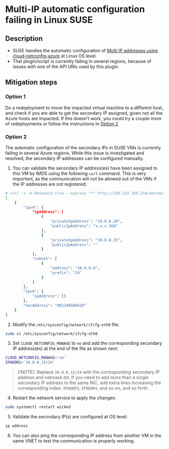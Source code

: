 # Multi-IP automatic configuration failing in Linux SUSE

## Description

* SUSE handles the automatic configuration of [Multi IP addresses using cloud-netconfig-azure](https://learn.microsoft.com/en-us/azure/virtual-network/ip-services/virtual-network-multiple-ip-addresses-portal#suse-linux-enterprise-and-opensuse) at Linux OS level.
* That plugin/script is currently failing in several regions, because of issues with one of the API URIs used by this plugin. 

## Mitigation steps

### Option 1

Do a redeployment to move the impacted virtual machine to a different host, and check if you are able to get the secondary IP assigned, given not all the Azure hosts are impacted. If this doesn't work, you could try a couple more of redeployments or follow the instructions in [Option 2](#option2)

### <a id="option2"></a>Option 2

The automatic configuration of the secondary IPs in SUSE VMs is currently failing in several Azure regions. While this issue is investigated and resolved, the secondary IP addresses can be configured manually.

1. You can validate the secondary IP address(es) have been assigned to this VM by IMDS using the following `curl` command. This is very important, as the communication will not be allowed out of the VMs if the IP addresses are not registered:

```bash
# curl -s -H Metadata:true --noproxy "*" http://169.254.169.254/metadata/instance/network/interface/?api-version=2021-02-01 | python3 -m json.tool
[
    {
        "ipv4": {
            "ipAddress": [
                {
                    "privateIpAddress": "10.0.0.10",
                    "publicIpAddress": "x.x.x.168"
                },
                {
                    "privateIpAddress": "10.0.0.15",
                    "publicIpAddress": ""
                }
            ],
            "subnet": [
                {
                    "address": "10.0.0.0",
                    "prefix": "24"
                }
            ]
        },
        "ipv6": {
            "ipAddress": []
        },
        "macAddress": "0022485BD42D"
    }
]
```

2. Modify the `/etc/sysconfig/network/ifcfg-eth0` file. 

```bash
sudo vi /etc/sysconfig/network/ifcfg-eth0
```

3. Set `CLOUD_NETCONFIG_MANAGE` to `no` and add the corresponding secondary IP address(es) at the end of the file as shown next:

```bash
CLOUD_NETCONFIG_MANAGE='no'
IPADDR2='10.0.0.15/24'
```

> [!NOTE]:
> Replace `10.0.0.15/24` with the corresponding secondary IP address and netmask bit. If you need to add more than a single secondary IP address to the same NIC, add extra lines increasing the corresponding index: `IPADDR3`, `IPADDR4`, and so on, and so forth.

4. Restart the network service to apply the changes:

```bash
sudo systemctl restart wicked
```

5. Validate the secondary IP(s) are configured at OS level:

```bash
ip address
```

6. You can also ping the corresponding IP address from another VM in the same VNET to test the communication is properly working.

